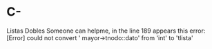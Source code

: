 # C-
Listas Dobles
Someone can helpme, in the line 189 appears this error:
[Error] could not convert ' mayor->tnodo::dato' from 'int'  to 'tlista'
